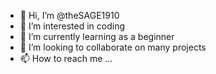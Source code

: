 - 👋 Hi, I’m @theSAGE1910
- 👀 I’m interested in coding
- 🌱 I’m currently learning as a beginner
- 💞️ I’m looking to collaborate on many projects
- 📫 How to reach me ...

<!---
Soul-Astle-1910/Soul-Astle-1910 is a ✨ special ✨ repository because its `README.md` (this file) appears on your GitHub profile.
You can click the Preview link to take a look at your changes.
--->
